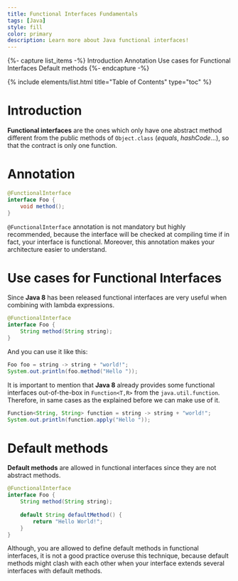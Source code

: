```yaml
---
title: Functional Interfaces Fundamentals
tags: [Java]
style: fill
color: primary
description: Learn more about Java functional interfaces!
---
```


{%- capture list_items -%}
Introduction
Annotation
Use cases for Functional Interfaces
Default methods
{%- endcapture -%}

{% include elements/list.html title="Table of Contents" type="toc" %}

# Introduction

**Functional interfaces** are the ones which only have one abstract method different from the public methods of `Object.class` (_equals_, _hashCode_…), so that the contract is only one function.

# Annotation

```java
@FunctionalInterface
interface Foo {
	void method();
}
```

`@FunctionalInterface` annotation is not mandatory but highly recommended, because the interface will be checked at compiling time if in fact, your interface is functional. Moreover, this annotation makes your architecture easier to understand.


# Use cases for Functional Interfaces

Since **Java 8** has been released functional interfaces are very useful when combining with lambda expressions.

```java
@FunctionalInterface
interface Foo {
	String method(String string);
}
```

And you can use it like this:

```java
Foo foo = string -> string + "world!";
System.out.println(foo.method("Hello "));
```

It is important to mention that **Java 8** already provides some functional interfaces out-of-the-box in `Function<T,R>` from the `java.util.function`. Therefore, in same cases as the explained before we can make use of it.

```java
Function<String, String> function = string -> string + "world!";
System.out.println(function.apply("Hello "));
```

# Default methods

**Default methods** are allowed in functional interfaces since they are not abstract methods.

```java
@FunctionalInterface
interface Foo {
	String method(String string);
		
	default String defaultMethod() {
		return "Hello World!";
	}
}
```

Although, you are allowed to define default methods in functional interfaces, it is not a good practice overuse this technique, because default methods might clash with each other when your interface extends several interfaces with default methods.